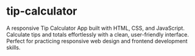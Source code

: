 # tip-calculator
A responsive Tip Calculator App built with HTML, CSS, and JavaScript. Calculate tips and totals effortlessly with a clean, user-friendly interface. Perfect for practicing responsive web design and frontend development skills.
